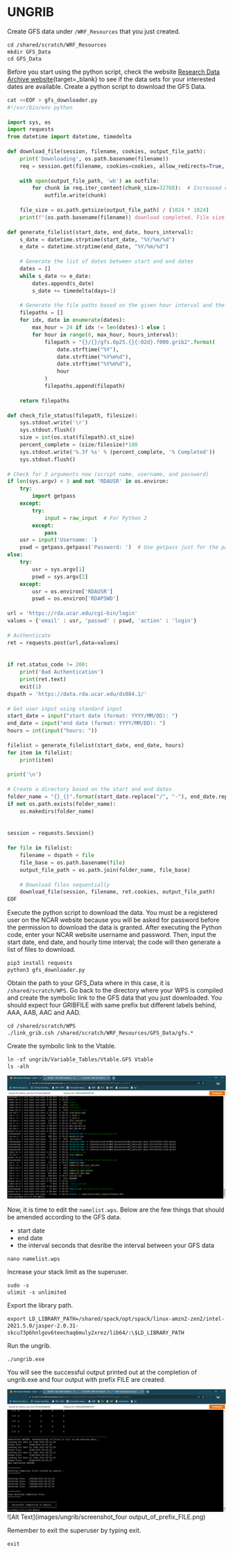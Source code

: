 # UNGRIB 

Create GFS data under `/WRF_Resources` that you just created. 

    cd /shared/scratch/WRF_Resources
    mkdir GFS_Data
    cd GFS_Data

Before you start using the python script, check the website [Research Data Archive website](https://rda.ucar.edu/datasets/ds084.1/index.html){target=_blank} to see if the data sets for your interested dates are available. Create a python script to download the GFS Data. 


``` py linenums="1" title="gfs_downloader.py"
cat <<EOF > gfs_downloader.py
#!/usr/bin/env python

import sys, os
import requests
from datetime import datetime, timedelta

def download_file(session, filename, cookies, output_file_path):
    print('Downloading', os.path.basename(filename))
    req = session.get(filename, cookies=cookies, allow_redirects=True, stream=True)

    with open(output_file_path, 'wb') as outfile:
        for chunk in req.iter_content(chunk_size=32768):  # Increased chunk size for potentially faster downloads
            outfile.write(chunk)

    file_size = os.path.getsize(output_file_path) / (1024 * 1024)
    print(f"{os.path.basename(filename)} download completed. File size: {file_size:.2f} MB")
    
def generate_filelist(start_date, end_date, hours_interval):
    s_date = datetime.strptime(start_date, "%Y/%m/%d")
    e_date = datetime.strptime(end_date, "%Y/%m/%d")
    
    # Generate the list of dates between start and end dates
    dates = []
    while s_date <= e_date:
        dates.append(s_date)
        s_date += timedelta(days=1)

    # Generate the file paths based on the given hour interval and the dates
    filepaths = []
    for idx, date in enumerate(dates):
        max_hour = 24 if idx != len(dates)-1 else 1
        for hour in range(0, max_hour, hours_interval):
            filepath = "{}/{}/gfs.0p25.{}{:02d}.f000.grib2".format(
                date.strftime("%Y"),
                date.strftime("%Y%m%d"),
                date.strftime("%Y%m%d"),
                hour
            )
            filepaths.append(filepath)

    return filepaths

def check_file_status(filepath, filesize):
    sys.stdout.write('\r')
    sys.stdout.flush()
    size = int(os.stat(filepath).st_size)
    percent_complete = (size/filesize)*100
    sys.stdout.write('%.3f %s' % (percent_complete, '% Completed'))
    sys.stdout.flush()

# Check for 3 arguments now (script name, username, and password)
if len(sys.argv) < 3 and not 'RDAUSR' in os.environ: 
    try:
        import getpass
    except:
        try:
            input = raw_input  # For Python 2
        except:
            pass
    usr = input('Username: ')
    pswd = getpass.getpass('Password: ')  # Use getpass just for the password
else:
    try:
        usr = sys.argv[1]
        pswd = sys.argv[2]
    except:
        usr = os.environ['RDAUSR']
        pswd = os.environ['RDAPSWD']

url = 'https://rda.ucar.edu/cgi-bin/login'
values = {'email' : usr, 'passwd' : pswd, 'action' : 'login'}

# Authenticate
ret = requests.post(url,data=values)


if ret.status_code != 200:
    print('Bad Authentication')
    print(ret.text)
    exit(1)
dspath = 'https://data.rda.ucar.edu/ds084.1/'

# Get user input using standard input
start_date = input("start date (format: YYYY/MM/DD): ")
end_date = input("end date (format: YYYY/MM/DD): ")
hours = int(input("hours: "))

filelist = generate_filelist(start_date, end_date, hours)
for item in filelist:
    print(item)

print('\n')

# Create a directory based on the start and end dates
folder_name = "{}_{}".format(start_date.replace("/", "-"), end_date.replace("/", "-"))
if not os.path.exists(folder_name):
    os.makedirs(folder_name)

    
session = requests.Session()

for file in filelist:
    filename = dspath + file
    file_base = os.path.basename(file)
    output_file_path = os.path.join(folder_name, file_base)
    
    # Download files sequentially
    download_file(session, filename, ret.cookies, output_file_path)    
EOF
```


Execute the python script to download the data. You must be a registered user on the NCAR website because you will be asked for password before the permission to download the data is granted. After executing the Python code, enter your NCAR website username and password. Then, input the start date, end date, and hourly time interval; the code will then generate a list of files to download.

    pip3 install requests    
    python3 gfs_downloader.py


Obtain the path to your GFS_Data where in this case, it is `/shared/scratch/WPS`. Go back to the directory where your WPS is compiled and create the symbolic link to the GFS data that you just downloaded. You should expect four GRIBFILE with same prefix but different labels behind, AAA, AAB, AAC and AAD.


    cd /shared/scratch/WPS
    ./link_grib.csh /shared/scratch/WRF_Resources/GFS_Data/gfs.*


Create the symbolic link to the Vtable.

    ln -sf ungrib/Variable_Tables/Vtable.GFS Vtable
    ls -alh

![Alt Text](images/ungrib/four_gribfiles_and_vtable.png)


Now, it is time to edit the `namelist.wps`. Below are the few things that should be amended according to the GFS data. 

- start date 
- end date 
- the interval seconds that desribe the interval between your GFS data


```
nano namelist.wps
```

Increase your stack limit as the superuser.

    sudo -s
    ulimit -s unlimited

Export the library path.

    export LD_LIBRARY_PATH=/shared/spack/opt/spack/linux-amzn2-zen2/intel-2021.5.0/jasper-2.0.31-skcu73p6hnlgov6teechaq6muly2xrez/lib64/:\$LD_LIBRARY_PATH


Run the ungrib.

    ./ungrib.exe


You will see the successful output printed out at the completion of ungrib.exe and four output with prefix FILE are created.

![Alt Text](images/ungrib/successful_ungrib_output_printed.png)
![Alt Text](images/ungrib/screenshot_four output_of_prefix_FILE.png)

Remember to exit the superuser by typing exit.

    exit